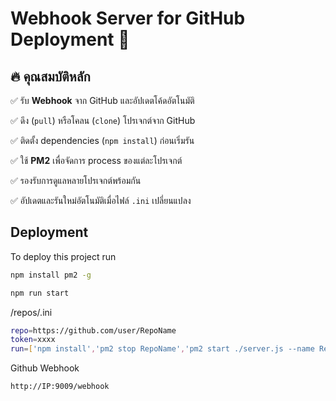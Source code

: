 # Webhook Server for GitHub Deployment 🚀

## 🔥 คุณสมบัติหลัก
✅ รับ **Webhook** จาก GitHub และอัปเดตโค้ดอัตโนมัติ

✅ ดึง (`pull`) หรือโคลน (`clone`) โปรเจกต์จาก GitHub

✅ ติดตั้ง dependencies (`npm install`) ก่อนเริ่มรัน

✅ ใช้ **PM2** เพื่อจัดการ process ของแต่ละโปรเจกต์

✅ รองรับการดูแลหลายโปรเจกต์พร้อมกัน

✅ อัปเดตและรันใหม่อัตโนมัติเมื่อไฟล์ `.ini` เปลี่ยนแปลง



## Deployment

To deploy this project run

```bash
npm install pm2 -g
```

```bash
npm run start
```
/repos/<reponame>.ini
```bash
repo=https://github.com/user/RepoName
token=xxxx
run=['npm install','pm2 stop RepoName','pm2 start ./server.js --name RepoName']
```

Github Webhook
```bash
http://IP:9009/webhook
```